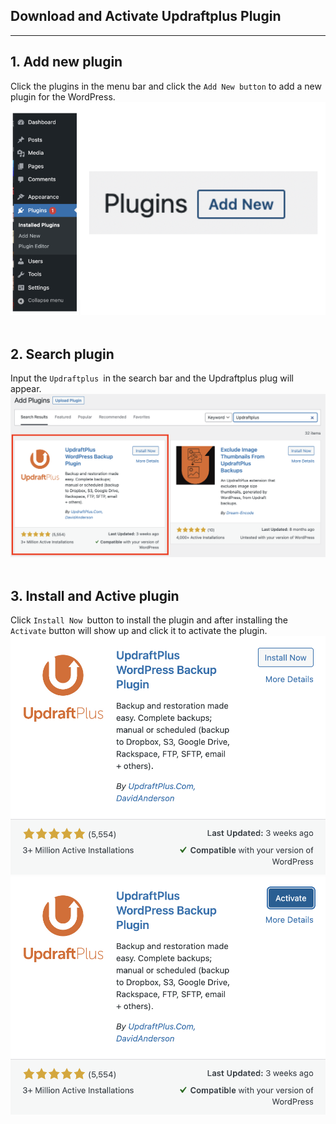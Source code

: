 ## **Download and Activate Updraftplus Plugin**
---
## 1. Add new plugin
Click the plugins in the menu bar and click the `Add New button` to add a new plugin for the WordPress.
![Image](./assets/2FA_WordpressLeftBar.png)
<br></br>

## 2. Search plugin
Input the `Updraftplus `in the search bar and the Updraftplus plug will appear.
![Image](./assets/upSearch.png)
<br></br>

## 3. Install and Active plugin
Click `Install Now `button to install the plugin and after installing the `Activate` button will show up and click it to activate the plugin.
![Image](./assets/upInstall.png)
![Image](./assets/upActive.png)